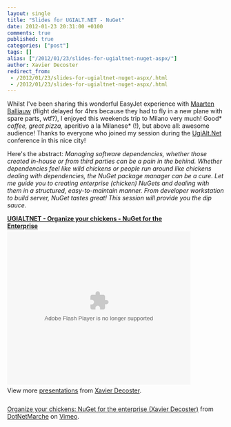 ```yaml
---
layout: single
title: "Slides for UGIALT.NET - NuGet"
date: 2012-01-23 20:31:00 +0100
comments: true
published: true
categories: ["post"]
tags: []
alias: ["/2012/01/23/slides-for-ugialtnet-nuget-aspx/"]
author: Xavier Decoster
redirect_from:
 - /2012/01/23/slides-for-ugialtnet-nuget-aspx/.html
 - /2012/01/23/slides-for-ugialtnet-nuget-aspx/.html
---
```

<p>Whilst I've been sharing this wonderful EasyJet experience with <a href="http://blog.maartenballiauw.be/post/2012/01/23/Slides-for-UGIALTNET-SignalR.aspx" target="_blank">Maarten Balliauw</a> (flight delayed for 4hrs because they had to fly in a new plane with spare parts, wtf?), I enjoyed this weekends trip to Milano very much! Good* <em>coffee, great pizza,</em> aperitivo a la Milanese* (!), but above all: awesome audience! Thanks to everyone who joined my session during the <a href="http://www.ugialt.net" target="_blank">UgiAlt.Net</a> conference in this nice city!</p>

<p>Here's the abstract: <em>Managing software dependencies, whether those created in-house or from third parties can be a pain in the behind. Whether dependencies feel like wild chickens or people run around like chickens dealing with dependencies, the NuGet package manager can be a cure. Let me guide you to creating enterprise (chicken) NuGets and dealing with them in a structured, easy-to-maintain manner. From developer workstation to build server, NuGet tastes great! This session will provide you the dip sauce.</em></p>

<div id="__ss_11214216" style="width: 425px;"><strong style="display: block; margin: 12px 0 4px;"><a title="UGIALTNET - Organize your chickens - NuGet for the Enterprise" href="http://www.slideshare.net/xavierdecoster/ugialtnet-organize-your-chickens-nuget-for-the-enterprise">UGIALTNET - Organize your chickens - NuGet for the Enterprise</a></strong><embed type="application/x-shockwave-flash" width="425" height="355" src="http://static.slidesharecdn.com/swf/ssplayer2.swf?doc=20120121-milano-ugialtnet-organizeyourchickens-nugetfortheenterprise-120123041738-phpapp01&amp;stripped_title=ugialtnet-organize-your-chickens-nuget-for-the-enterprise&amp;userName=xavierdecoster" allowscriptaccess="always" allowfullscreen="true" wmode="transparent" name="__sse11214216" />
<div style="padding: 5px 0 12px;">View more <a href="http://www.slideshare.net/">presentations</a> from <a href="http://www.slideshare.net/xavierdecoster">Xavier Decoster</a>.</div>
</div>

<p></p>

<p><a href="http://vimeo.com/35777282">Organize your chickens: NuGet for the enterprise (Xavier Decoster)</a> from <a href="http://vimeo.com/dotnetmarche">DotNetMarche</a> on <a href="http://vimeo.com">Vimeo</a>.</p>

<p></p>

<script type="text/javascript" src="http://b.scorecardresearch.com/beacon.js?c1=7&amp;c2=7400849&amp;c3=1&amp;c4=&amp;c5=&amp;c6="></script>

<script type="text/javascript" src="http://b.scorecardresearch.com/beacon.js?c1=7&amp;c2=7400849&amp;c3=1&amp;c4=&amp;c5=&amp;c6="></script>

